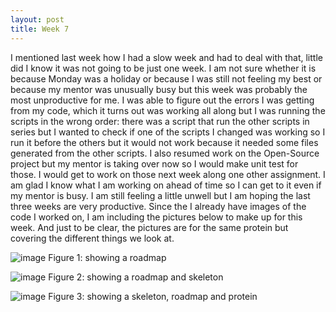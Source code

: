 ```yaml
---
layout: post
title: Week 7
---
```


   I mentioned last week how I had a slow week and had to deal with that, little did I know it was not going to be just one week. I am not sure whether it is because Monday was a holiday or because I was still not feeling my best or because my mentor was unusually busy but this week was probably the most unproductive for me. I was able to figure out the errors I was getting from my code, which it turns out was working all along but I was running the scripts in the wrong order: there was a script that run the other scripts in series but I wanted to check if one of the scripts I changed was working so I run it before the others but it would not work because it needed some files generated from the other scripts. I also resumed work on the Open-Source project but my mentor is taking over now so I would make unit test for those. I would get to work on those next week along one other assignment. I am glad I know what I am working on ahead of time so I can get to it even if my mentor is busy. I am still feeling a little unwell but I am hoping the last three weeks are very productive.
  Since the I already have images of the code I worked on, I am including the pictures below to make up for this week. And just to be clear, the pictures are for the same protein but covering the different things we look at.

![image](https://user-images.githubusercontent.com/66149407/125174243-87cc1480-e189-11eb-96e0-ba9cd5b719f3.png)
  Figure 1: showing a roadmap
  
![image](https://user-images.githubusercontent.com/66149407/125174281-c1048480-e189-11eb-9696-4e4bcd1016c2.png)
    Figure 2: showing a roadmap and skeleton
    
![image](https://user-images.githubusercontent.com/66149407/125174301-e98c7e80-e189-11eb-88f2-fae158c3ca47.png)
   Figure 3: showing a skeleton, roadmap and protein

